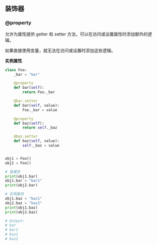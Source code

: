 ## 装饰器

### @property

允许为属性提供 getter 和 setter 方法，可以在访问或设置属性时添加额外的逻辑。

如果直接使用变量，就无法在访问或设置时添加这些逻辑。

**实例属性**

```python
class Foo:
    _bar = "bar"

    @property
    def bar(self):
        return Foo._bar

    @bar.setter
    def bar(self, value):
        Foo._bar = value

    @property
    def baz(self):
        return self._baz

    @baz.setter
    def baz(self, value):
        self._baz = value


obj1 = Foo()
obj2 = Foo()

# 类属性
print(obj1.bar)
obj1.bar = "bar1"
print(obj2.bar)

# 实例属性
obj1.baz = "baz1"
obj2.baz = "baz2"
print(obj1.baz)
print(obj2.baz)

# Output:
# bar
# bar1
# baz1
# baz2

```
